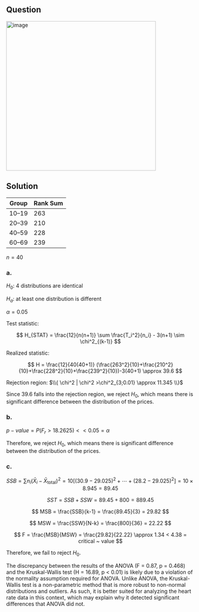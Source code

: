 ## Question

<img width="400" alt="image" src="https://github.com/user-attachments/assets/a97797fa-f805-4ef7-a40f-177783ddae5c"  />

## Solution

| Group | Rank Sum |
| ----- | ------------- |
| 10–19 | 263           |
| 20–39 | 210           |
| 40–59 | 228           |
| 60–69 | 239           |

$n = 40$

### a.

$H_0$: 4 distributions are identical

$H_a$: at least one distribution is different

$\alpha = 0.05$

Test statistic:

$$
H_{STAT} = \frac{12}{n(n+1)} \sum \frac{T_i^2}{n_i} - 3(n+1) \sim \chi^2_{(k-1)}
$$

Realized statistic:

$$
H = \frac{12}{40(40+1)} (\frac{263^2}{10}+\frac{210^2}{10}+\frac{228^2}{10}+\frac{239^2}{10})-3(40+1) \approx 39.6
$$

Rejection region: $\\{ \chi^2 | \chi^2 >\chi^2_{3;0.01} \approx 11.345 \\}$

Since $39.6$ falls into the rejection region, we reject $H_0$, which means there is significant difference between the distribution of the prices.


### b.

$p-value = P(F_r > 18.2625) << 0.05 = \alpha$

Therefore, we reject $H_0$, which means there is significant difference between the distribution of the prices.

### c.

$$
SSB = \sum n_i (\bar{X}_i - \bar{X}_{\text{total}})^2 = 10 \left[ (30.9-29.025)^2 + \cdots + (28.2-29.025)^2 \right] = 10 \times 8.945 = 89.45
$$

$$
SST = SSB + SSW = 89.45 + 800 = 889.45
$$  

$$
MSB = \frac{SSB}{k-1} = \frac{89.45}{3} = 29.82
$$

$$
MSW = \frac{SSW}{N-k} = \frac{800}{36} = 22.22
$$ 

$$
F = \frac{MSB}{MSW} = \frac{29.82}{22.22} \approx 1.34 < 4.38 = critical ~ value
$$

Therefore, we fail to reject $H_0$.

The discrepancy between the results of the ANOVA (F = 0.87, p = 0.468) and the Kruskal-Wallis test (H = 16.89, p < 0.01) is likely due to a violation of the normality assumption required for ANOVA. Unlike ANOVA, the Kruskal-Wallis test is a non-parametric method that is more robust to non-normal distributions and outliers. As such, it is better suited for analyzing the heart rate data in this context, which may explain why it detected significant differences that ANOVA did not.
